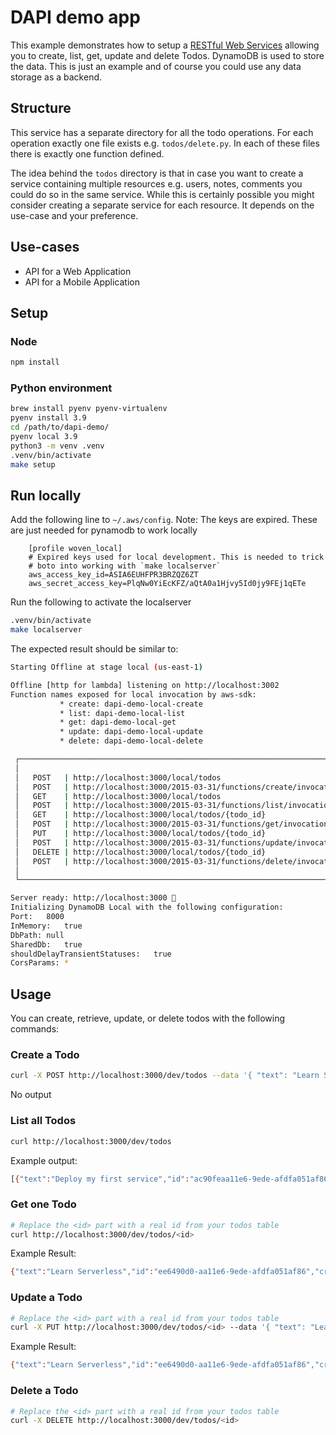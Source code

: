 <!--
title: 'AWS Serverless REST API with DynamoDB store example in Python'
description: 'This example demonstrates how to setup a RESTful Web Service allowing you to create, list, get, update and delete Todos. DynamoDB is used to store the data.'
layout: Doc
framework: v1
platform: AWS
language: Python
priority: 10
authorLink: 'https://github.com/helveticafire'
authorName: 'Ben Fitzgerald'
authorAvatar: 'https://avatars0.githubusercontent.com/u/1323872?v=4&s=140'
-->
# DAPI demo app

This example demonstrates how to setup a [RESTful Web Services](https://en.wikipedia.org/wiki/Representational_state_transfer#Applied_to_web_services) allowing you to create, list, get, update and delete Todos. DynamoDB is used to store the data. This is just an example and of course you could use any data storage as a backend.

## Structure

This service has a separate directory for all the todo operations. For each operation exactly one file exists e.g. `todos/delete.py`. In each of these files there is exactly one function defined.

The idea behind the `todos` directory is that in case you want to create a service containing multiple resources e.g. users, notes, comments you could do so in the same service. While this is certainly possible you might consider creating a separate service for each resource. It depends on the use-case and your preference.

## Use-cases

- API for a Web Application
- API for a Mobile Application

## Setup
### Node
```bash
npm install
```

### Python environment
```bash
brew install pyenv pyenv-virtualenv
pyenv install 3.9
cd /path/to/dapi-demo/
pyenv local 3.9
python3 -m venv .venv
.venv/bin/activate
make setup
```

## Run locally
Add the following line to `~/.aws/config`.
Note: The keys are expired. These are just needed for pynamodb to work locally

```
    [profile woven_local]
    # Expired keys used for local development. This is needed to trick
    # boto into working with `make localserver`
    aws_access_key_id=ASIA6EUHFPR3BRZQZ6ZT
    aws_secret_access_key=PlqNw0YiEcKFZ/aQtA0a1Hjvy5Id0jy9FEj1qETe
```

Run the following to activate the localserver
```bash
.venv/bin/activate
make localserver
```

The expected result should be similar to:

```bash
Starting Offline at stage local (us-east-1)

Offline [http for lambda] listening on http://localhost:3002
Function names exposed for local invocation by aws-sdk:
           * create: dapi-demo-local-create
           * list: dapi-demo-local-list
           * get: dapi-demo-local-get
           * update: dapi-demo-local-update
           * delete: dapi-demo-local-delete

 ┌────────────────────────────────────────────────────────────────────────────┐
 │                                                                            │
 │   POST   | http://localhost:3000/local/todos                               │
 │   POST   | http://localhost:3000/2015-03-31/functions/create/invocations   │
 │   GET    | http://localhost:3000/local/todos                               │
 │   POST   | http://localhost:3000/2015-03-31/functions/list/invocations     │
 │   GET    | http://localhost:3000/local/todos/{todo_id}                     │
 │   POST   | http://localhost:3000/2015-03-31/functions/get/invocations      │
 │   PUT    | http://localhost:3000/local/todos/{todo_id}                     │
 │   POST   | http://localhost:3000/2015-03-31/functions/update/invocations   │
 │   DELETE | http://localhost:3000/local/todos/{todo_id}                     │
 │   POST   | http://localhost:3000/2015-03-31/functions/delete/invocations   │
 │                                                                            │
 └────────────────────────────────────────────────────────────────────────────┘

Server ready: http://localhost:3000 🚀
Initializing DynamoDB Local with the following configuration:
Port:	8000
InMemory:	true
DbPath:	null
SharedDb:	true
shouldDelayTransientStatuses:	true
CorsParams:	*

```

## Usage

You can create, retrieve, update, or delete todos with the following commands:

### Create a Todo

```bash
curl -X POST http://localhost:3000/dev/todos --data '{ "text": "Learn Serverless" }'
```

No output

### List all Todos

```bash
curl http://localhost:3000/dev/todos
```

Example output:
```bash
[{"text":"Deploy my first service","id":"ac90feaa11e6-9ede-afdfa051af86","checked":true,"updatedAt":1479139961304},{"text":"Learn Serverless","id":"206793aa11e6-9ede-afdfa051af86","createdAt":1479139943241,"checked":false,"updatedAt":1479139943241}]%
```

### Get one Todo

```bash
# Replace the <id> part with a real id from your todos table
curl http://localhost:3000/dev/todos/<id>
```

Example Result:
```bash
{"text":"Learn Serverless","id":"ee6490d0-aa11e6-9ede-afdfa051af86","createdAt":1479138570824,"checked":false,"updatedAt":1479138570824}%
```

### Update a Todo

```bash
# Replace the <id> part with a real id from your todos table
curl -X PUT http://localhost:3000/dev/todos/<id> --data '{ "text": "Learn Serverless", "checked": true }'
```

Example Result:
```bash
{"text":"Learn Serverless","id":"ee6490d0-aa11e6-9ede-afdfa051af86","createdAt":1479138570824,"checked":true,"updatedAt":1479138570824}%
```

### Delete a Todo

```bash
# Replace the <id> part with a real id from your todos table
curl -X DELETE http://localhost:3000/dev/todos/<id>
```
